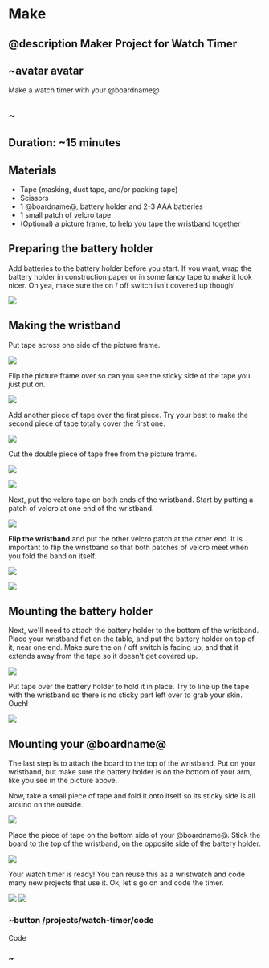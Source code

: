# Make

## @description Maker Project for Watch Timer

## ~avatar avatar

Make a watch timer with your @boardname@

## ~

## Duration: ~15 minutes

## Materials

* Tape (masking, duct tape, and/or packing tape)
* Scissors
* 1 @boardname@, battery holder and 2-3 AAA batteries
* 1 small patch of velcro tape
* (Optional) a picture frame, to help you tape the wristband together

## Preparing the battery holder

Add batteries to the battery holder before you start. If you want, wrap the battery holder in construction paper or in some fancy tape to make it look nicer. Oh yea, make sure the on / off switch isn't covered up though!

![](/static/cp/projects/watch-timer/step1.jpg)

## Making the wristband

Put tape across one side of the picture frame.

![](/static/cp/projects/watch-timer/step2.jpg)

Flip the picture frame over so can you see the sticky side of the tape you just put on.

![](/static/cp/projects/watch-timer/step3.jpg)

Add another piece of tape over the first piece. Try your best to make the second piece of tape totally cover the first one.

![](/static/cp/projects/watch-timer/step4.jpg)

Cut the double piece of tape free from the picture frame.

![](/static/cp/projects/watch-timer/step5.jpg)

![](/static/cp/projects/watch-timer/step6.jpg)

Next, put the velcro tape on both ends of the wristband. Start by putting a patch of velcro at one end of the wristband.

![](/static/cp/projects/watch-timer/step7.jpg)

**Flip the wristband** and put the other velcro patch at the other end. It is important to flip the wristband so that both patches of velcro meet when you fold the band on itself.

![](/static/cp/projects/watch-timer/step8.jpg)

![](/static/cp/projects/watch-timer/step9.jpg)

## Mounting the battery holder

Next, we'll need to attach the battery holder to the bottom of the wristband. Place your wristband flat on the table, and put the battery holder on top of it, near one end. Make sure the on / off switch is facing up, and that it extends away from the tape so it doesn't get covered up.

![](/static/cp/projects/watch-timer/step10.jpg)

Put tape over the battery holder to hold it in place. Try to line up the tape with the wristband so there is no sticky part left over to grab your skin. Ouch!

![](/static/cp/projects/watch-timer/step11.jpg)

## Mounting your @boardname@

The last step is to attach the board to the top of the wristband. Put on your wristband, but make sure the battery holder is on the bottom of your arm, like you see in the picture above.

Now, take a small piece of tape and fold it onto itself so its sticky side is all around on the outside.

![](/static/cp/projects/watch-timer/step12.jpg)

Place the piece of tape on the bottom side of your @boardname@. Stick the board to the top of the wristband, on the opposite side of the battery holder.

![](/static/cp/projects/watch-timer/step13.jpg)

Your watch timer is ready! You can reuse this as a wristwatch and code many new projects that use it. Ok, let's go on and code the timer.

![](/static/cp/projects/watch-timer/step14.jpg) ![](/static/cp/projects/watch-timer/step15.jpg)

### ~button /projects/watch-timer/code

Code

### ~